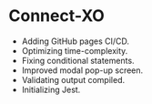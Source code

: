 # Connect-XO
- Adding GitHub pages CI/CD.
- Optimizing time-complexity.
- Fixing conditional statements.
- Improved modal pop-up screen.
- Validating output compiled.
- Initializing Jest.
